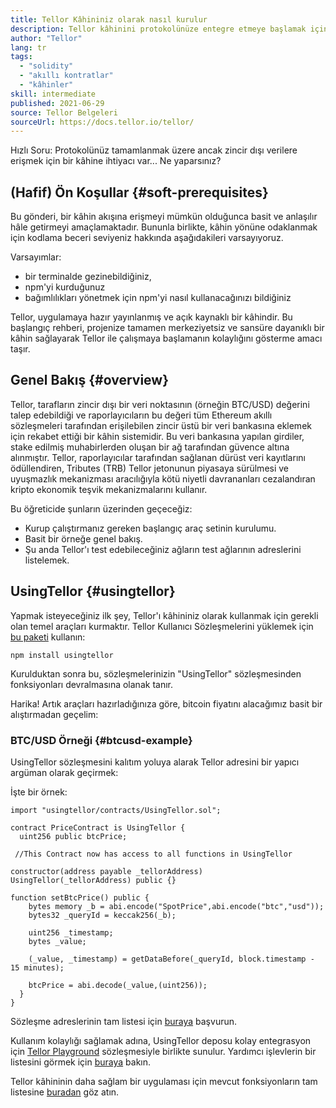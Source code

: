 ```yaml
---
title: Tellor Kâhininiz olarak nasıl kurulur
description: Tellor kâhinini protokolünüze entegre etmeye başlamak için bir rehber
author: "Tellor"
lang: tr
tags:
  - "solidity"
  - "akıllı kontratlar"
  - "kâhinler"
skill: intermediate
published: 2021-06-29
source: Tellor Belgeleri
sourceUrl: https://docs.tellor.io/tellor/
---
```


Hızlı Soru: Protokolünüz tamamlanmak üzere ancak zincir dışı verilere erişmek için bir kâhine ihtiyacı var... Ne yaparsınız?

## (Hafif) Ön Koşullar {#soft-prerequisites}

Bu gönderi, bir kâhin akışına erişmeyi mümkün olduğunca basit ve anlaşılır hâle getirmeyi amaçlamaktadır. Bununla birlikte, kâhin yönüne odaklanmak için kodlama beceri seviyeniz hakkında aşağıdakileri varsayıyoruz.

Varsayımlar:

- bir terminalde gezinebildiğiniz,
- npm'yi kurduğunuz
- bağımlılıkları yönetmek için npm'yi nasıl kullanacağınızı bildiğiniz

Tellor, uygulamaya hazır yayınlanmış ve açık kaynaklı bir kâhindir. Bu başlangıç rehberi, projenize tamamen merkeziyetsiz ve sansüre dayanıklı bir kâhin sağlayarak Tellor ile çalışmaya başlamanın kolaylığını gösterme amacı taşır.

## Genel Bakış {#overview}

Tellor, tarafların zincir dışı bir veri noktasının (örneğin BTC/USD) değerini talep edebildiği ve raporlayıcıların bu değeri tüm Ethereum akıllı sözleşmeleri tarafından erişilebilen zincir üstü bir veri bankasına eklemek için rekabet ettiği bir kâhin sistemidir. Bu veri bankasına yapılan girdiler, stake edilmiş muhabirlerden oluşan bir ağ tarafından güvence altına alınmıştır. Tellor, raporlayıcılar tarafından sağlanan dürüst veri kayıtlarını ödüllendiren, Tributes (TRB) Tellor jetonunun piyasaya sürülmesi ve uyuşmazlık mekanizması aracılığıyla kötü niyetli davrananları cezalandıran kripto ekonomik teşvik mekanizmalarını kullanır.

Bu öğreticide şunların üzerinden geçeceğiz:

- Kurup çalıştırmanız gereken başlangıç araç setinin kurulumu.
- Basit bir örneğe genel bakış.
- Şu anda Tellor'ı test edebileceğiniz ağların test ağlarının adreslerini listelemek.

## UsingTellor {#usingtellor}

Yapmak isteyeceğiniz ilk şey, Tellor'ı kâhininiz olarak kullanmak için gerekli olan temel araçları kurmaktır. Tellor Kullanıcı Sözleşmelerini yüklemek için [bu paketi](https://github.com/tellor-io/usingtellor) kullanın:

`npm install usingtellor`

Kurulduktan sonra bu, sözleşmelerinizin "UsingTellor" sözleşmesinden fonksiyonları devralmasına olanak tanır.

Harika! Artık araçları hazırladığınıza göre, bitcoin fiyatını alacağımız basit bir alıştırmadan geçelim:

### BTC/USD Örneği {#btcusd-example}

UsingTellor sözleşmesini kalıtım yoluya alarak Tellor adresini bir yapıcı argüman olarak geçirmek:

İşte bir örnek:

```solidity
import "usingtellor/contracts/UsingTellor.sol";

contract PriceContract is UsingTellor {
  uint256 public btcPrice;

 //This Contract now has access to all functions in UsingTellor

constructor(address payable _tellorAddress) UsingTellor(_tellorAddress) public {}

function setBtcPrice() public {
    bytes memory _b = abi.encode("SpotPrice",abi.encode("btc","usd"));
    bytes32 _queryId = keccak256(_b);

    uint256 _timestamp;
    bytes _value;

    (_value, _timestamp) = getDataBefore(_queryId, block.timestamp - 15 minutes);

    btcPrice = abi.decode(_value,(uint256));
  }
}
```

Sözleşme adreslerinin tam listesi için [buraya](https://docs.tellor.io/tellor/the-basics/contracts-reference) başvurun.

Kullanım kolaylığı sağlamak adına, UsingTellor deposu kolay entegrasyon için [Tellor Playground](https://github.com/tellor-io/TellorPlayground) sözleşmesiyle birlikte sunulur. Yardımcı işlevlerin bir listesini görmek için [buraya](https://github.com/tellor-io/sampleUsingTellor#tellor-playground) bakın.

Tellor kâhininin daha sağlam bir uygulaması için mevcut fonksiyonların tam listesine [buradan](https://github.com/tellor-io/usingtellor/blob/master/README.md) göz atın.

